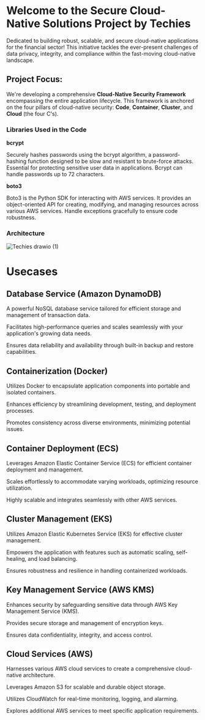# Welcome to the Secure Cloud-Native Solutions Project by Techies

Dedicated to building robust, scalable, and secure cloud-native applications for the financial sector! This initiative tackles the ever-present challenges of data privacy, integrity, and compliance within the fast-moving cloud-native landscape.

## Project Focus:

We're developing a comprehensive **Cloud-Native Security Framework** encompassing the entire application lifecycle. This framework is anchored on the four pillars of cloud-native security: **Code**, **Container**, **Cluster**, and **Cloud** (the four C's).

### Libraries Used in the Code

**bcrypt**

Securely hashes passwords using the bcrypt algorithm, a password-hashing function designed to be slow and resistant to brute-force attacks. Essential for protecting sensitive user data in applications. Bcrypt can handle passwords up to 72 characters.

**boto3**

Boto3 is the Python SDK for interacting with AWS services. It provides an object-oriented API for creating, modifying, and managing resources across various AWS services. Handle exceptions gracefully to ensure code robustness.

### Architecture


![Techies drawio (1)](https://github.com/Chanchal004/Secure-Cloud-Native-Solutions-for-Financial-Institutions-_Techies/assets/143996644/ed288df0-53c2-41f8-ac0b-4ec2bd9d9743)
# Usecases

## Database Service (Amazon DynamoDB)
A powerful NoSQL database service tailored for efficient storage and management of transaction data.

Facilitates high-performance queries and scales seamlessly with your application's growing data needs.

Ensures data reliability and availability through built-in backup and restore capabilities.

## Containerization (Docker)
Utilizes Docker to encapsulate application components into portable and isolated containers.

Enhances efficiency by streamlining development, testing, and deployment processes.

Promotes consistency across diverse environments, minimizing potential issues.

## Container Deployment (ECS)
Leverages Amazon Elastic Container Service (ECS) for efficient container deployment and management.

Scales effortlessly to accommodate varying workloads, optimizing resource utilization.

Highly scalable and integrates seamlessly with other AWS services.

## Cluster Management (EKS)
Utilizes Amazon Elastic Kubernetes Service (EKS) for effective cluster management.

Empowers the application with features such as automatic scaling, self-healing, and load balancing.

Ensures robustness and resilience in handling containerized workloads.

## Key Management Service (AWS KMS)
Enhances security by safeguarding sensitive data through AWS Key Management Service (KMS).

Provides secure storage and management of encryption keys.

Ensures data confidentiality, integrity, and access control.

## Cloud Services (AWS)
Harnesses various AWS cloud services to create a comprehensive cloud-native architecture.

Leverages Amazon S3 for scalable and durable object storage.

Utilizes CloudWatch for real-time monitoring, logging, and alarming.

Explores additional AWS services to meet specific application requirements.
